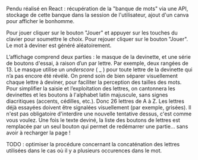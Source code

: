 Pendu réalisé en React : récupération de la "banque de mots" via une API, stockage de cette banque dans la session de l'utilisateur, ajout d'un canva pour afficher le bonhomme.

Pour jouer cliquer sur le bouton "Jouer" et appuyer sur les touches du clavier pour soumettre le choix. Pour rejouer cliquer sur le bouton "Jouer". Le mot à deviner est généré aléatoirement.

L’affichage comprend deux parties : le masque de la devinette, et une série de boutons d'essai, à raison d’un par lettre. Par exemple, deux rangées de 13.
Le masque utilise un _underscore_ ( _ ) pour toute lettre de la devinette qui n’a pas encore été révélé.
On prend soin de bien séparer visuellement chaque lettre à deviner, pour faciliter la perception des tailles des mots.
Pour simplifier la saisie et l’exploitation des lettres, on cantonnera les devinettes et les boutons à l'alphabet latin majuscule, sans signes diacritiques (accents, cédilles, etc.). Donc 26 lettres de A à Z.
Les lettres déjà essayées doivent être signalées visuellement (par exemple, grisées). Il n'est pas obligatoire d'interdire une nouvelle tentative dessus, c'est comme vous voulez.
Une fois le texte deviné, la liste des boutons de lettres est remplacée par un seul bouton qui permet de redémarrer une partie… sans avoir à recharger la page !

TODO : optimiser la procédure concernant la concaténation des lettres utilisées dans le cas où il y a plusieurs occurences dans le mot. 
